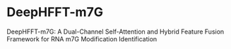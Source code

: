# DeepHFFT-m7G
DeepHFFT-m7G: A Dual-Channel Self-Attention and Hybrid Feature Fusion Framework for RNA m7G Modification Identification
